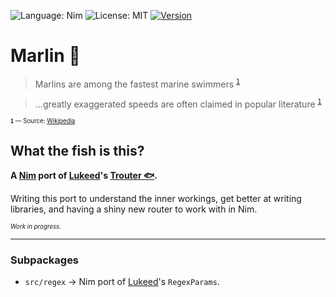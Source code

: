 <!-- ![Language: Nim](https://img.shields.io/badge/language-Nim-yellow) -->
![Language: Nim](https://img.shields.io/github/languages/top/AlbertSmit/Marlin)
![License: MIT](https://img.shields.io/github/license/AlbertSmit/Marlin)
[![Version](https://img.shields.io/github/v/release/AlbertSmit/Marlin?include_prereleases)](https://github.com/AlbertSmit/Marlin/releases)

# Marlin 🦈


> Marlins are among the fastest marine swimmers <sup >[` 1 `](#footnote)</sup>

> ...greatly exaggerated speeds are often claimed in popular literature  <sup >[` 1 `](#footnote)</sup>

<sub id="footnote"><sup> **`1`** — Source: [Wikipedia](https://en.wikipedia.org/wiki/Marlin) </sup></sub>

## What the fish is this?


**A [Nim](https://github.com/nim-lang/Nim) port of [Lukeed](https://github.com/lukeed)'s [Trouter 🐟](https://github.com/lukeed/regexparam).**

Writing this port to understand the inner workings, get better at writing libraries, and having a shiny new router to work with in Nim.

<sub><sup>_Work in progress._</sub></sup>

---

### Subpackages

-  `src/regex`   →   Nim port of [Lukeed](https://github.com/lukeed)'s `RegexParams`.
